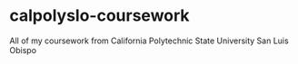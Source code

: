 # calpolyslo-coursework
All of my coursework from California Polytechnic State University San Luis Obispo
